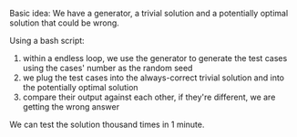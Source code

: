 Basic idea: We have a generator, a trivial solution and a potentially optimal solution that could be wrong.

Using a bash script: 
1. within a endless loop, we use the generator to generate the test cases using the cases' number as the random seed
2. we plug the test cases into the always-correct trivial solution and into the potentially optimal solution
3. compare their output against each other, if they're different, we are getting the wrong answer

We can test the solution thousand times in 1 minute.
